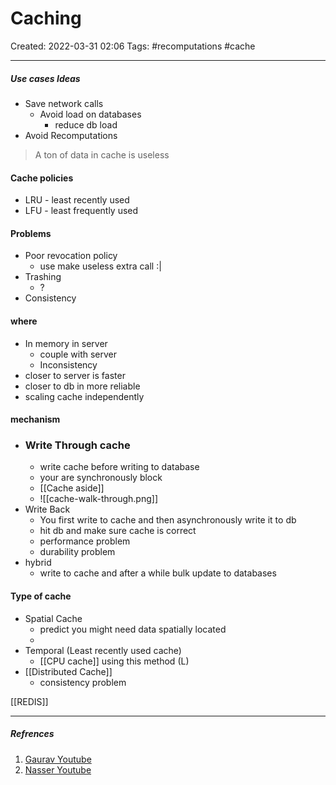 # Caching
Created: 2022-03-31 02:06
Tags:  #recomputations #cache
____

##### Use cases Ideas
- Save network calls
	- Avoid load on databases
		- reduce db load
- Avoid Recomputations

> A ton of data in cache is useless

#### Cache policies
-   LRU - least recently used
-   LFU - least frequently used


#### Problems
- Poor revocation policy
	- use make useless extra call :|
- Trashing
	- ?
- Consistency 

#### where
- In memory in server
	-  couple with server 
	- Inconsistency
- closer to server is faster 
- closer to db in more reliable
- scaling cache independently

#### mechanism
- ### Write Through cache
	- write cache before writing to database
	- your are synchronously block
	- [[Cache aside]]
	- ![[cache-walk-through.png]]
- Write Back
	-  You first write to cache and then asynchronously write it to db
	- hit db and make sure cache is correct
	- performance problem
	- durability problem
-  hybrid
	- write to cache and after a while bulk update to databases


#### Type of cache
- Spatial Cache
	- predict you might need data spatially located
	- 
- Temporal (Least recently used cache)
	- [[CPU cache]] using this method (L)
- [[Distributed Cache]]
	- consistency problem



[[REDIS]]
_____
##### Refrences
1. [Gaurav Youtube](https://www.youtube.com/watch?v=U3RkDLtS7uY)
2. [Nasser Youtube](https://www.youtube.com/watch?v=ccemOqDrc2I)
